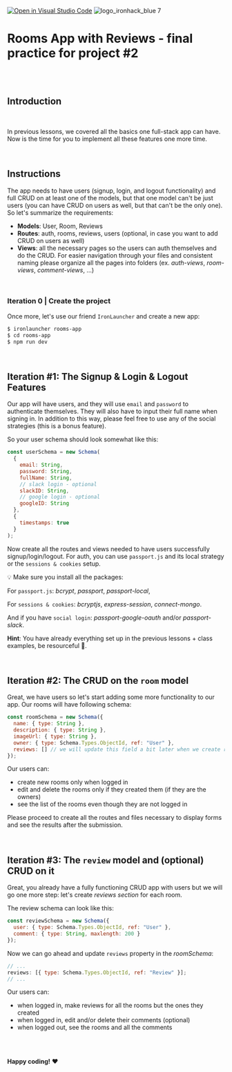 [![Open in Visual Studio Code](https://classroom.github.com/assets/open-in-vscode-f059dc9a6f8d3a56e377f745f24479a46679e63a5d9fe6f495e02850cd0d8118.svg)](https://classroom.github.com/online_ide?assignment_repo_id=7058285&assignment_repo_type=AssignmentRepo)
![logo_ironhack_blue 7](https://user-images.githubusercontent.com/23629340/40541063-a07a0a8a-601a-11e8-91b5-2f13e4e6b441.png)

# Rooms App with Reviews - final practice for project #2

<br><br>

## Introduction

<br>

In previous lessons, we covered all the basics one full-stack app can have. Now is the time for you to implement all these features one more time.

<br>

## Instructions

The app needs to have users (signup, login, and logout functionality) and full CRUD on at least one of the models, but that one model can't be just users (you can have CRUD on users as well, but that can't be the only one). So let's summarize the requirements:

- **Models**: User, Room, Reviews
- **Routes**: auth, rooms, reviews, users (optional, in case you want to add CRUD on users as well)
- **Views**: all the necessary pages so the users can auth themselves and do the CRUD. For easier navigation through your files and consistent naming please organize all the pages into folders (ex. _auth-views_, _room-views_, _comment-views_, ...)

<br>

### Iteration 0 | Create the project

Once more, let's use our friend `IronLauncher` and create a new app:

```bash
$ ironlauncher rooms-app
$ cd rooms-app
$ npm run dev
```

<br>

## Iteration #1: The Signup & Login & Logout Features

Our app will have users, and they will use `email` and `password` to authenticate themselves. They will also have to input their full name when signing in. In addition to this way, please feel free to use any of the social strategies (this is a bonus feature).

So your user schema should look somewhat like this:

```js
const userSchema = new Schema(
  {
    email: String,
    password: String,
    fullName: String,
    // slack login - optional
    slackID: String,
    // google login - optional
    googleID: String
  },
  {
    timestamps: true
  }
);
```

Now create all the routes and views needed to have users successfully signup/login/logout. For auth, you can use `passport.js` and its local strategy or the `sessions & cookies` setup.

💡 Make sure you install all the packages:

For `passport.js`: _bcrypt_, _passport_, _passport-local_,

For `sessions & cookies`: _bcryptjs_, _express-session_, _connect-mongo_.

And if you have `social login`: _passport-google-oauth_ and/or _passport-slack_.

**Hint**: You have already everything set up in the previous lessons + class examples, be resourceful 🥳.

<br>

## Iteration #2: The CRUD on the `room` model

Great, we have users so let's start adding some more functionality to our app.
Our rooms will have following schema:

```js
const roomSchema = new Schema({
  name: { type: String },
  description: { type: String },
  imageUrl: { type: String },
  owner: { type: Schema.Types.ObjectId, ref: "User" },
  reviews: [] // we will update this field a bit later when we create review model
});
```

Our users can:

- create new rooms only when logged in
- edit and delete the rooms only if they created them (if they are the owners)
- see the list of the rooms even though they are not logged in

Please proceed to create all the routes and files necessary to display forms and see the results after the submission.

<br>

## Iteration #3: The `review` model and (optional) CRUD on it

Great, you already have a fully functioning CRUD app with users but we will go one more step: let's create _reviews section_ for each room.

The review schema can look like this:

```js
const reviewSchema = new Schema({
  user: { type: Schema.Types.ObjectId, ref: "User" },
  comment: { type: String, maxlength: 200 }
});
```

Now we can go ahead and update `reviews` property in the _roomSchema_:

```js
// ...
reviews: [{ type: Schema.Types.ObjectId, ref: "Review" }];
// ...
```

Our users can:

- when logged in, make reviews for all the rooms but the ones they created
- when logged in, edit and/or delete their comments (optional)
- when logged out, see the rooms and all the comments

<br><br>

**Happy coding!** :heart:
